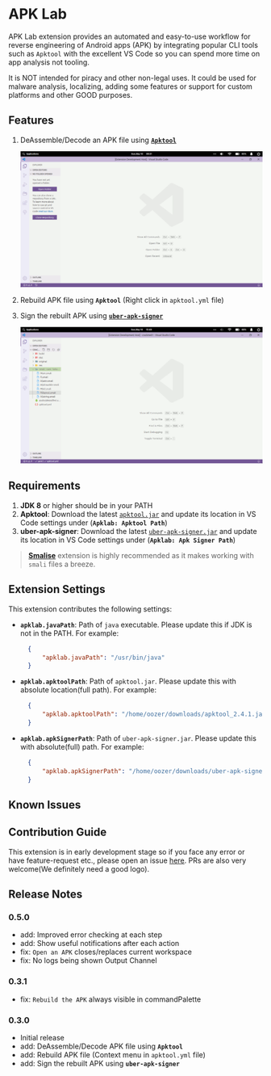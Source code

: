 # APK Lab

APK Lab extension provides an automated and easy-to-use workflow for reverse engineering of Android apps (APK) by integrating popular CLI tools such as `Apktool` with the excellent VS Code so you can spend more time on app analysis not tooling.

It is NOT intended for piracy and other non-legal uses. It could be used for malware analysis, localizing, adding some features or support for custom platforms and other GOOD purposes.

## Features

1. DeAssemble/Decode an APK file using [**`Apktool`**](https://github.com/ibotpeaches/apktool/)

    ![decode.gif](assets/decode.gif)

2. Rebuild APK file using **`Apktool`** (Right click in `apktool.yml` file)
3. Sign the rebuilt APK using [**`uber-apk-signer`**](https://github.com/patrickfav/uber-apk-signer)

    ![rebuild.gif](assets/rebuild.gif)

## Requirements

1. **JDK 8** or higher should be in your PATH
2. **Apktool**: Download the latest [`apktool.jar`](https://github.com/ibotpeaches/apktool/releases/) and update its location in VS Code settings under (**`Apklab: Apktool Path`**)
3. **uber-apk-signer**: Download the latest [`uber-apk-signer.jar`](https://github.com/patrickfav/uber-apk-signer/releases/) and update its location in VS Code settings under (**`Apklab: Apk Signer Path`**)

> [**Smalise**](https://marketplace.visualstudio.com/items?itemName=LoyieKing.smalise) extension is highly recommended as it makes working with `smali` files a breeze.

## Extension Settings

This extension contributes the following settings:

* **`apklab.javaPath`**: Path of `java` executable. Please update this if JDK is not in the PATH. For example:

  ```json
    {
        "apklab.javaPath": "/usr/bin/java"
    }
  ```

* **`apklab.apktoolPath`**: Path of `apktool.jar`. Please update this with absolute location(full path). For example:

  ```json
    {
        "apklab.apktoolPath": "/home/oozer/downloads/apktool_2.4.1.jar"
    }
  ```

* **`apklab.apkSignerPath`**: Path of `uber-apk-signer.jar`. Please update this with absolute(full) path. For example:

  ```json
    {
        "apklab.apkSignerPath": "/home/oozer/downloads/uber-apk-signer-1.1.0.jar"
    }
  ```

## Known Issues

## Contribution Guide

This extension is in early development stage so if you face any error or have feature-request etc., please open an issue [here](https://github.com/Surendrajat/APKLab/issues). PRs are also very welcome(We definitely need a good logo).

## Release Notes

### 0.5.0

* add: Improved error checking at each step
* add: Show useful notifications after each action
* fix: `Open an APK` closes/replaces current workspace
* fix: No logs being shown Output Channel

### 0.3.1

* fix: `Rebuild the APK` always visible in commandPalette

### 0.3.0

* Initial release
* add: DeAssemble/Decode APK file using **`Apktool`**
* add: Rebuild APK file (Context menu in `apktool.yml` file)
* add: Sign the rebuilt APK using **`uber-apk-signer`**
